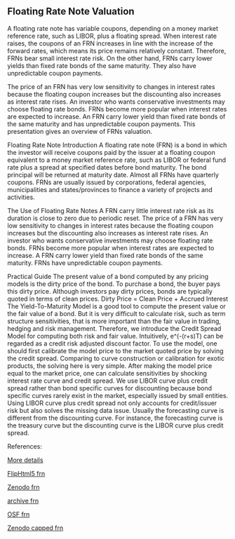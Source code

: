 ## Floating Rate Note Valuation

A floating rate note has variable coupons, depending on a money market reference rate, such as LIBOR, plus a floating spread. When interest rate raises, the coupons of an FRN increases in line with the increase of the forward rates, which means its price remains relatively constant. Therefore, FRNs bear small interest rate risk. On the other hand, FRNs carry lower yields than fixed rate bonds of the same maturity. They also have unpredictable coupon payments. 

The price of an FRN has very low sensitivity to changes in interest rates because the floating coupon increases but the discounting also increases as interest rate rises. An investor who wants conservative investments may choose floating rate bonds. FRNs become more popular when interest rates are expected to increase. An FRN carry lower yield than fixed rate bonds of the same maturity and has unpredictable coupon payments. This presentation gives an overview of FRNs valuation. 

Floating Rate Note Introduction
A floating rate note (FRN) is a bond in which the investor will receive coupons paid by the issuer at a floating coupon equivalent to a money market reference rate, such as LIBOR or federal fund rate plus a spread at specified dates before bond maturity.
The bond principal will be returned at maturity date.
Almost all FRNs have quarterly coupons.
FRNs are usually issued by corporations, federal agencies, municipalities and states/provinces to finance a variety of projects and activities. 

The Use of Floating Rate Notes
A FRN carry little interest rate risk as its duration is close to zero due to periodic reset.
The price of a FRN has very low sensitivity to changes in interest rates because the floating coupon increases but the discounting also increases as interest rate rises.
An investor who wants conservative investments may choose floating rate bonds. 
FRNs become more popular when interest rates are expected to increase.
A FRN carry lower yield than fixed rate bonds of the same maturity.
FRNs have unpredictable coupon payments.



Practical Guide
The present value of a bond computed by any pricing models is the dirty price of the bond. To purchase a bond, the buyer pays this dirty price.
Although investors pay dirty prices, bonds are typically quoted in terms of clean prices. 
Dirty Price = Clean Price + Accrued Interest
The Yield-To-Maturity Model is a good tool to compute the present value or the fair value of a bond. But it is very difficult to calculate risk, such as term structure sensitivities, that is more important than the fair value in trading, hedging and risk management. Therefore, we introduce the Credit Spread Model for computing both risk and fair value.
Intuitively,   e^(-(r+s)T)   can be regarded as a credit risk adjusted discount factor.
To use the model, one should first calibrate the model price to the market quoted price by solving the credit spread. Comparing to curve construction or calibration for exotic products, the solving here is very simple.
After making the model price equal to the market price, one can calculate sensitivities by shocking interest rate curve and credit spread.
We use LIBOR curve plus credit spread rather than bond specific curves for discounting because bond specific curves rarely exist in the market, especially issued by small entities. Using LIBOR curve plus credit spread not only accounts for credit/issuer risk but also solves the missing data issue.
Usually the forecasting curve is different from the discounting curve. For instance, the forecasting curve is the treasury curve but the discounting curve is the LIBOR curve plus credit spread.




References:


[More details](./FiFrn-14.pdf)

[FlipHtml5 frn](https://fliphtml5.com/download/download-pdf-file.php?str=x0DZh9GTud3bENXamkzM1ITM5ITPkl0av9mY)

[Zenodo frn](https://zenodo.org/record/5765104#.YpU4QsPMKUk)

[archive frn](https://ia903406.us.archive.org/13/items/fi-frn-14/FiFrn-archive.pdf)

[OSF frn](https://osf.io/yrbnh/download)

[Zenodo capped frn](https://zenodo.org/record/6558277#.YpDwUqgpDq4)




